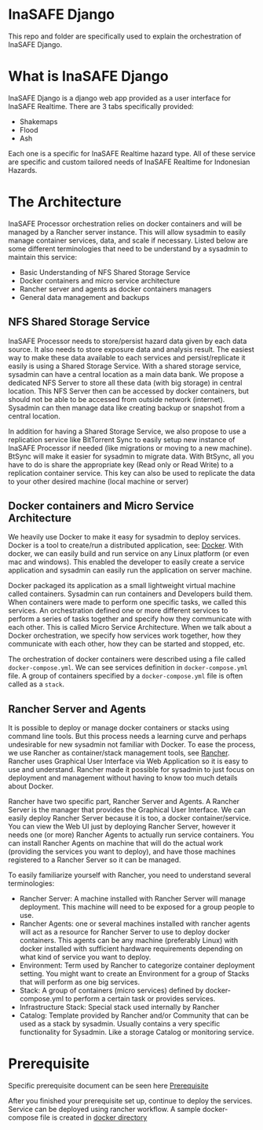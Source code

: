 # InaSAFE Django

This repo and folder are specifically used to explain the orchestration of 
InaSAFE Django.

# What is InaSAFE Django

InaSAFE Django is a django web app provided as a user interface for InaSAFE Realtime.
There are 3 tabs specifically provided:

- Shakemaps
- Flood
- Ash

Each one is a specific for InaSAFE Realtime hazard type. All of these service 
are specific and custom tailored needs of InaSAFE Realtime for Indonesian Hazards.

# The Architecture

InaSAFE Processor orchestration relies on docker containers and will be managed 
by a Rancher server instance. This will allow sysadmin to easily manage container 
services, data, and scale if necessary. Listed below are some different terminologies 
that need to be understand by a sysadmin to maintain this service:

- Basic Understanding of NFS Shared Storage Service
- Docker containers and micro service architecture
- Rancher server and agents as docker containers managers
- General data management and backups

## NFS Shared Storage Service

InaSAFE Processor needs to store/persist hazard data given by each data source.
It also needs to store exposure data and analysis result. The easiest way to make 
these data available to each services and persist/replicate it easily is using 
a Shared Storage Service. With a shared storage service, sysadmin can have 
a central location as a main data bank. We propose a dedicated NFS Server to 
store all these data (with big storage) in central location. This NFS Server 
then can be accessed by docker containers, but should not be able to be accessed 
from outside network (internet). Sysadmin can then manage data like creating backup 
or snapshot from a central location.

In addition for having a Shared Storage Service, we also propose to use a 
replication service like BitTorrent Sync to easily setup new instance of 
InaSAFE Processor if needed (like migrations or moving to a new machine). 
BtSync will make it easier for sysadmin to migrate data. With BtSync, all you 
have to do is share the appropriate key (Read only or Read Write) to a replication 
container service. This key can also be used to replicate the data to your other
desired machine (local machine or server)

## Docker containers and Micro Service Architecture

We heavily use Docker to make it easy for sysadmin to deploy services. Docker 
is a tool to create/run a distributed application, see: [Docker](https://www.docker.com).
With docker, we can easily build and run service on any Linux platform (or even mac and windows).
This enabled the developer to easily create a service application and sysadmin 
can easily run the application on server machine.

Docker packaged its application as a small lightweight virtual machine called containers.
Sysadmin can run containers and Developers build them. When containers were made 
to perform one specific tasks, we called this services. An orchestration defined 
one or more different services to perform a series of tasks together and specify 
how they communicate with each other. This is called Micro Service Architecture. 
When we talk about a Docker orchestration, we specify how services work together, 
how they communicate with each other, how they can be started and stopped, etc.

The orchestration of docker containers were described using a file called 
`docker-compose.yml`. We can see services definition in `docker-compose.yml` file. 
A group of containers specified by a `docker-compose.yml` file is often called as 
a `stack`.
  
## Rancher Server and Agents

It is possible to deploy or manage docker containers or stacks using command 
line tools. But this process needs a learning curve and perhaps undesirable for 
new sysadmin not familiar with Docker. To ease the process, we use Rancher as 
container/stack management tools, see [Rancher](http://rancher.com). 
Rancher uses Graphical User Interface via Web Application so it is easy to use 
and understand. Rancher made it possible for 
sysadmin to just focus on deployment and management without having to know too 
much details about Docker.
  
Rancher have two specific part, Rancher Server and Agents. A Rancher Server 
is the manager that provides the Graphical User Interface. We can easily deploy 
Rancher Server because it is too, a docker container/service. You can view the 
Web UI just by deploying Rancher Server, however it needs one (or more) Rancher 
Agents to actually run service containers. You can install Rancher Agents on 
machine that will do the actual work (providing the services you want to deploy), 
and have those machines registered to a Rancher Server so it can be managed.

To easily familiarize yourself with Rancher, you need to understand several 
terminologies:

- Rancher Server: A machine installed with Rancher Server will manage deployment.
  This machine will need to be exposed for a group people to use.
- Rancher Agents: one or several machines installed with rancher agents will act
  as a resource for Rancher Server to use to deploy docker containers. This agents
  can be any machine (preferably Linux) with docker installed with sufficient 
  hardware requirements depending on what kind of service you want to deploy.
- Environment: Term used by Rancher to categorize container deployment setting. 
  You might want to create an Environment for a group of Stacks that will perform 
  as one big services.
- Stack: A group of containers (micro services) defined by docker-compose.yml 
  to perform a certain task or provides services.
- Infrastructure Stack: Special stack used internally by Rancher
- Catalog: Template provided by Rancher and/or Community that can be used as a
  stack by sysadmin. Usually contains a very specific functionality for Sysadmin. 
  Like a storage Catalog or monitoring service.

# Prerequisite

Specific prerequisite document can be seen here [Prerequisite](PREREQUISITE.md)

After you finished your prerequisite set up, continue to deploy the services.
Service can be deployed using rancher workflow. A sample docker-compose file is created
in [docker directory](deployment/production/docker/docker-compose.yml)
